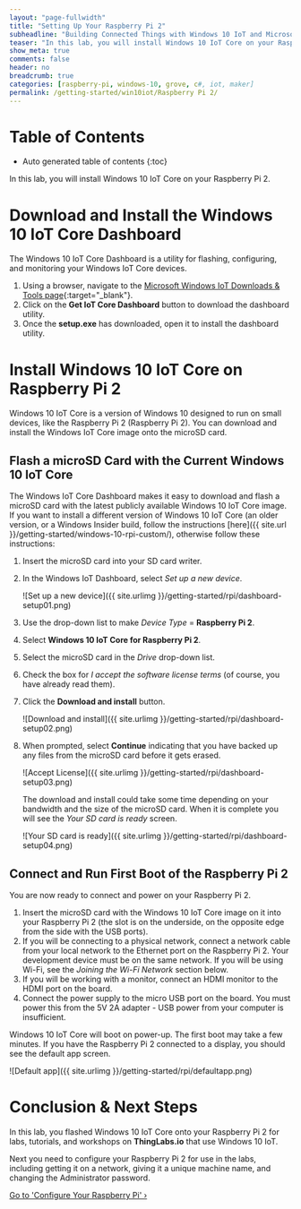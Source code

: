 ```yaml
---
layout: "page-fullwidth"
title: "Setting Up Your Raspberry Pi 2"
subheadline: "Building Connected Things with Windows 10 IoT and Microsoft Azure"
teaser: "In this lab, you will install Windows 10 IoT Core on your Raspberry Pi and configure it for use in labs, tutorials, and workshops."
show_meta: true
comments: false
header: no
breadcrumb: true
categories: [raspberry-pi, windows-10, grove, c#, iot, maker]
permalink: /getting-started/win10iot/Raspberry Pi 2/
---
```

# Table of Contents
*  Auto generated table of contents
{:toc}

In this lab, you will install Windows 10 IoT Core on your Raspberry Pi 2. 

# Download and Install the Windows 10 IoT Core Dashboard
The Windows 10 IoT Core Dashboard is a utility for flashing, configuring, and monitoring your Windows IoT Core devices. 

1. Using a browser, navigate to the [Microsoft Windows IoT Downloads &amp; Tools page](http://ms-iot.github.io/content/en-US/Downloads.htm){:target="_blank"}. 
2. Click on the __Get IoT Core Dashboard__ button to download the dashboard utility.
3. Once the __setup.exe__ has downloaded, open it to install the dashboard utility.

# Install Windows 10 IoT Core on Raspberry Pi 2
Windows 10 IoT Core is a version of Windows 10 designed to run on small devices, like the Raspberry Pi 2 (Raspberry Pi 2). You can download and install the Windows IoT Core image onto the microSD card. 

## Flash a microSD Card with the Current Windows 10 IoT Core
The Windows IoT Core Dashboard makes it easy to download and flash a microSD card with the latest publicly available Windows 10 IoT Core image. If you want to install a different version of Windows 10 IoT Core (an older version, or a Windows Insider build, follow the instructions [here]({{ site.url }}/getting-started/windows-10-rpi-custom/), otherwise follow these instructions:

1. Insert the microSD card into your SD card writer.
2. In the Windows IoT Dashboard, select _Set up a new device_.

   ![Set up a new device]({{ site.urlimg }}/getting-started/rpi/dashboard-setup01.png)

3. Use the drop-down list to make _Device Type_ = __Raspberry Pi 2__.
4. Select __Windows 10 IoT Core for Raspberry Pi 2__.
5. Select the microSD card in the _Drive_ drop-down list.
6. Check the box for _I accept the software license terms_ (of course, you have already read them).
7. Click the __Download and install__ button.

    ![Download and install]({{ site.urlimg }}/getting-started/rpi/dashboard-setup02.png)

11. When prompted, select __Continue__ indicating that you have backed up any files from the microSD card before it gets erased.

    ![Accept License]({{ site.urlimg }}/getting-started/rpi/dashboard-setup03.png)

    The download and install could take some time depending on your bandwidth and the size of the microSD card. When it is complete you will see the _Your SD card is ready_ screen.

    ![Your SD card is ready]({{ site.urlimg }}/getting-started/rpi/dashboard-setup04.png)

## Connect and Run First Boot of the Raspberry Pi 2
You are now ready to connect and power on your Raspberry Pi 2.

1. Insert the microSD card with the Windows 10 IoT Core image on it into your Raspberry Pi 2 (the slot is on the underside, on the opposite edge from the side with the USB ports).
2. If you will be connecting to a physical network, connect a network cable from your local network to the Ethernet port on the Raspberry Pi 2. Your development device must be on the same network. If you will be using Wi-Fi, see the _Joining the Wi-Fi Network_ section below.
3. If you will be working with a monitor, connect an HDMI monitor to the HDMI port on the board.
4. Connect the power supply to the micro USB port on the board. You must power this from the 5V 2A adapter - USB power from your computer is insufficient.

Windows 10 IoT Core will boot on power-up. The first boot may take a few minutes. If you have the Raspberry Pi 2 connected to a display, you should see the default app screen.

![Default app]({{ site.urlimg }}/getting-started/rpi/defaultapp.png)

# Conclusion &amp; Next Steps
In this lab, you flashed Windows 10 IoT Core onto your Raspberry Pi 2 for labs, tutorials, and workshops on __ThingLabs.io__ that use Windows 10 IoT. 

Next you need to configure your Raspberry Pi 2 for use in the labs, including getting it on a network, giving it a unique machine name, and changing the Administrator password.

<a class="radius button small" href="{{ site.url }}/getting-started/win10iot/rpi-config/">Go to 'Configure Your Raspberry Pi' ›</a>